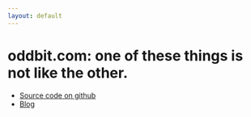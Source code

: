 ```yaml
---
layout: default
---
```

# oddbit.com: one of these things is not like the other.

- [Source code on github][github]
- [Blog][]

[github]: http://github.com/larsks
[blog]: http://blog.oddbit.com/

